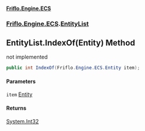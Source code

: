 #### [Friflo.Engine.ECS](index.md 'index')
### [Friflo.Engine.ECS](Friflo.Engine.ECS.md 'Friflo.Engine.ECS').[EntityList](EntityList.md 'Friflo.Engine.ECS.EntityList')

## EntityList.IndexOf(Entity) Method

not implemented

```csharp
public int IndexOf(Friflo.Engine.ECS.Entity item);
```
#### Parameters

<a name='Friflo.Engine.ECS.EntityList.IndexOf(Friflo.Engine.ECS.Entity).item'></a>

`item` [Entity](Entity.md 'Friflo.Engine.ECS.Entity')

#### Returns
[System.Int32](https://docs.microsoft.com/en-us/dotnet/api/System.Int32 'System.Int32')